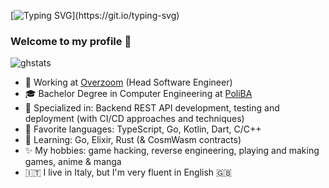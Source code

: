 [![Typing SVG](https://readme-typing-svg.herokuapp.com?size=20&duration=6000&width=400&height=30&lines=Hi!+My+name+is+Giovanni.;I'm+a+Software+Engineer.)](https://git.io/typing-svg)

### Welcome to my profile 👋

![ghstats](https://github-readme-stats.vercel.app/api?username=giovanni-orciuolo&count_private=true&show_icons=true&theme=discord_old_blurple)

- 🏢 Working at [Overzoom](https://overzoom.it) (Head Software Engineer)
- :mortar_board: Bachelor Degree in Computer Engineering at [PoliBA](http://www.poliba.it/)
- 🎯 Specialized in: Backend REST API development, testing and deployment (with CI/CD approaches and techniques)
- 🚀 Favorite languages: TypeScript, Go, Kotlin, Dart, C/C++
- 🌱 Learning: Go, Elixir, Rust (& CosmWasm contracts)
- ✨ My hobbies: game hacking, reverse engineering, playing and making games, anime & manga
- :it: I live in Italy, but I'm very fluent in English 🇬🇧
